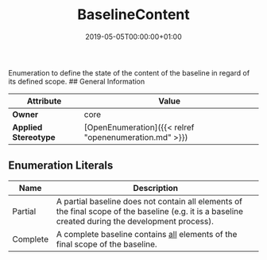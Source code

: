 ﻿---
title: BaselineContent
toc: false
type: specs
date: "2019-05-05T00:00:00+01:00"
draft: false
menu_name: vec120

# Prev/next pager order (if `docs_section_pager` enabled in `params.toml`)
weight: 
---
<html>   <head>     </head>   <body> Enumeration to define the state of the content of the baseline in regard of its defined scope.</body> </html>
## General Information

| Attribute               | Value |
|-------------------------|-------|
| **Owner**               | core |
| **Applied Stereotype**  | [OpenEnumeration]({{< relref "openenumeration.md" >}})<br/>  |

## Enumeration Literals
| Name          | **Description** |
|---------------|-----------------|
| Partial | <html>   <head>     </head>   <body> A partial baseline does not contain all elements of the final scope of the baseline (e.g. it is a baseline created during the development process). </body> </html> |
| Complete | <html>   <head>     </head>   <body> A complete baseline contains <u>all</u> elements of the final scope of the baseline.</body> </html> |
